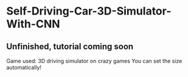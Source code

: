 # Self-Driving-Car-3D-Simulator-With-CNN
## Unfinished, tutorial coming soon

Game used: 3D driving simulator on crazy games
You can set the size automatically!

